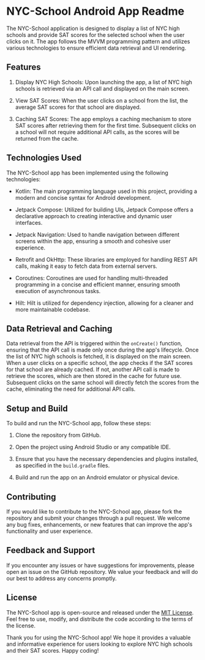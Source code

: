 # NYC-School Android App Readme

The NYC-School application is designed to display a list of NYC high schools and provide SAT scores for the selected school when the user clicks on it. The app follows the MVVM programming pattern and utilizes various technologies to ensure efficient data retrieval and UI rendering.

## Features

1. Display NYC High Schools: Upon launching the app, a list of NYC high schools is retrieved via an API call and displayed on the main screen.

2. View SAT Scores: When the user clicks on a school from the list, the average SAT scores for that school are displayed.

3. Caching SAT Scores: The app employs a caching mechanism to store SAT scores after retrieving them for the first time. Subsequent clicks on a school will not require additional API calls, as the scores will be returned from the cache.

## Technologies Used

The NYC-School app has been implemented using the following technologies:

- Kotlin: The main programming language used in this project, providing a modern and concise syntax for Android development.

- Jetpack Compose: Utilized for building UIs, Jetpack Compose offers a declarative approach to creating interactive and dynamic user interfaces.

- Jetpack Navigation: Used to handle navigation between different screens within the app, ensuring a smooth and cohesive user experience.

- Retrofit and OkHttp: These libraries are employed for handling REST API calls, making it easy to fetch data from external servers.

- Coroutines: Coroutines are used for handling multi-threaded programming in a concise and efficient manner, ensuring smooth execution of asynchronous tasks.

- Hilt: Hilt is utilized for dependency injection, allowing for a cleaner and more maintainable codebase.

## Data Retrieval and Caching

Data retrieval from the API is triggered within the `onCreate()` function, ensuring that the API call is made only once during the app's lifecycle. Once the list of NYC high schools is fetched, it is displayed on the main screen. When a user clicks on a specific school, the app checks if the SAT scores for that school are already cached. If not, another API call is made to retrieve the scores, which are then stored in the cache for future use. Subsequent clicks on the same school will directly fetch the scores from the cache, eliminating the need for additional API calls.

## Setup and Build

To build and run the NYC-School app, follow these steps:

1. Clone the repository from GitHub.

2. Open the project using Android Studio or any compatible IDE.

3. Ensure that you have the necessary dependencies and plugins installed, as specified in the `build.gradle` files.

4. Build and run the app on an Android emulator or physical device.

## Contributing

If you would like to contribute to the NYC-School app, please fork the repository and submit your changes through a pull request. We welcome any bug fixes, enhancements, or new features that can improve the app's functionality and user experience.

## Feedback and Support

If you encounter any issues or have suggestions for improvements, please open an issue on the GitHub repository. We value your feedback and will do our best to address any concerns promptly.

## License

The NYC-School app is open-source and released under the [MIT License](link-to-license). Feel free to use, modify, and distribute the code according to the terms of the license.

Thank you for using the NYC-School app! We hope it provides a valuable and informative experience for users looking to explore NYC high schools and their SAT scores. Happy coding!